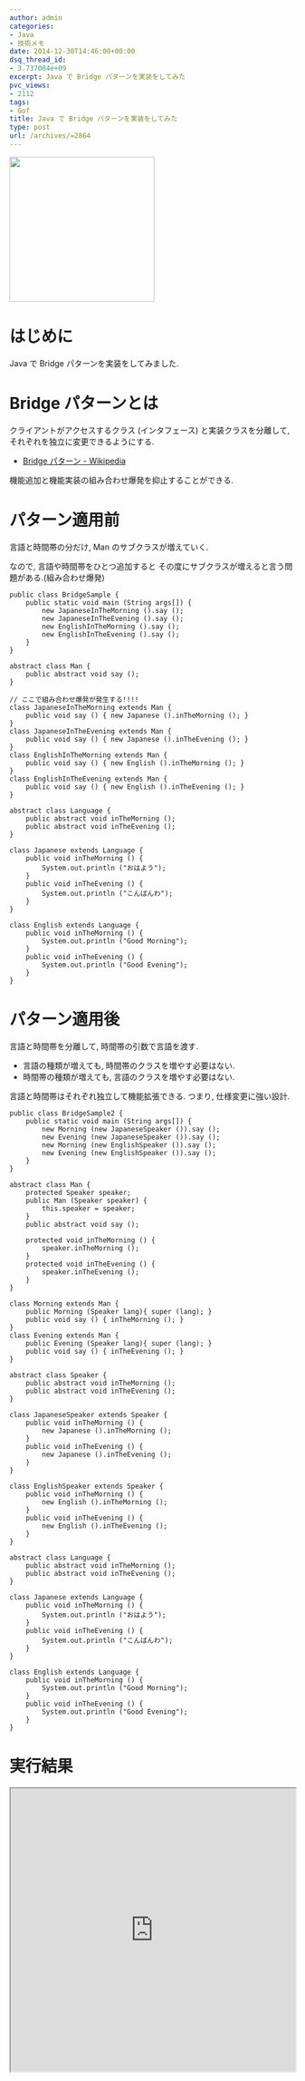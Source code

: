 ```yaml
---
author: admin
categories:
- Java
- 技術メモ
date: 2014-12-30T14:46:00+00:00
dsq_thread_id:
- 3.737084e+09
excerpt: Java で Bridge パターンを実装をしてみた
pvc_views:
- 2112
tags:
- Gof
title: Java で Bridge パターンを実装をしてみた
type: post
url: /archives/=2864
---
```


<a href="https://futurismo.biz/wp-content/uploads/java.png"><img alt="" src="https://futurismo.biz/wp-content/uploads/java.png" width="256" height="256" /></a>

はじめに
========

Java で Bridge パターンを実装をしてみました.

Bridge パターンとは
===================

クライアントがアクセスするクラス (インタフェース)
と実装クラスを分離して, それぞれを独立に変更できるようにする.

-   [Bridge パターン -
    Wikipedia](http://ja.wikipedia.org/wiki/Bridge_%E3%83%91%E3%82%BF%E3%83%BC%E3%83%B3)

機能追加と機能実装の組み合わせ爆発を抑止することができる.

パターン適用前
==============

言語と時間帯の分だけ, Man のサブクラスが増えていく.

なので, 言語や時間帯をひとつ追加すると
その度にサブクラスが増えると言う問題がある.(組み合わせ爆発)

``` {.java}
public class BridgeSample {
    public static void main (String args[]) {
        new JapaneseInTheMorning ().say ();
        new JapaneseInTheEvening ().say ();     
        new EnglishInTheMorning ().say ();
        new EnglishInTheEvening ().say ();      
    }
}

abstract class Man {
    public abstract void say ();
}

// ここで組み合わせ爆発が発生する!!!!
class JapaneseInTheMorning extends Man {
    public void say () { new Japanese ().inTheMorning (); }
}
class JapaneseInTheEvening extends Man {
    public void say () { new Japanese ().inTheEvening (); }
}
class EnglishInTheMorning extends Man {
    public void say () { new English ().inTheMorning (); }
}
class EnglishInTheEvening extends Man {
    public void say () { new English ().inTheEvening (); }
}

abstract class Language {
    public abstract void inTheMorning ();
    public abstract void inTheEvening ();   
}

class Japanese extends Language {
    public void inTheMorning () {
        System.out.println ("おはよう");
    }
    public void inTheEvening () {
        System.out.println ("こんばんわ");
    }
}

class English extends Language {
    public void inTheMorning () {
        System.out.println ("Good Morning");
    }
    public void inTheEvening () {
        System.out.println ("Good Evening");
    }
}
```

パターン適用後
==============

言語と時間帯を分離して, 時間帯の引数で言語を渡す.

-   言語の種類が増えても, 時間帯のクラスを増やす必要はない.
-   時間帯の種類が増えても, 言語のクラスを増やす必要はない.

言語と時間帯はそれぞれ独立して機能拡張できる. つまり,
仕様変更に強い設計.

``` {.java}
public class BridgeSample2 {
    public static void main (String args[]) {
        new Morning (new JapaneseSpeaker ()).say ();
        new Evening (new JapaneseSpeaker ()).say ();        
        new Morning (new EnglishSpeaker ()).say ();
        new Evening (new EnglishSpeaker ()).say ();     
    }
}

abstract class Man {
    protected Speaker speaker;
    public Man (Speaker speaker) {
        this.speaker = speaker;
    }
    public abstract void say ();

    protected void inTheMorning () {
        speaker.inTheMorning ();
    }
    protected void inTheEvening () {
        speaker.inTheEvening ();
    }
}

class Morning extends Man {
    public Morning (Speaker lang){ super (lang); }
    public void say () { inTheMorning (); }
}
class Evening extends Man {
    public Evening (Speaker lang){ super (lang); }  
    public void say () { inTheEvening (); }
}

abstract class Speaker {
    public abstract void inTheMorning ();
    public abstract void inTheEvening ();   
}

class JapaneseSpeaker extends Speaker {
    public void inTheMorning () {
        new Japanese ().inTheMorning ();
    }
    public void inTheEvening () {
        new Japanese ().inTheEvening ();        
    }
}

class EnglishSpeaker extends Speaker {
    public void inTheMorning () {
        new English ().inTheMorning ();
    }
    public void inTheEvening () {
        new English ().inTheEvening ();     
    }
}

abstract class Language {
    public abstract void inTheMorning ();
    public abstract void inTheEvening ();   
}

class Japanese extends Language {
    public void inTheMorning () {
        System.out.println ("おはよう");
    }
    public void inTheEvening () {
        System.out.println ("こんばんわ");
    }
}

class English extends Language {
    public void inTheMorning () {
        System.out.println ("Good Morning");
    }
    public void inTheEvening () {
        System.out.println ("Good Evening");
    }
}
```

実行結果
========

<iframe src="https://paiza.io/projects/e/XNAA0j3Cm_f5_VqFKgxOKg?theme=monokai" width="100%" height="500" scrolling="no" seamless="seamless"></iframe>


